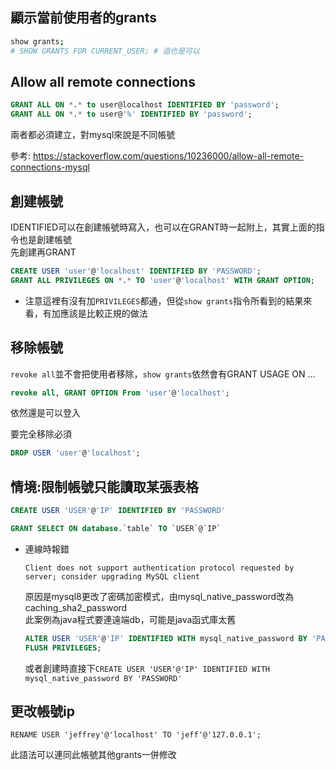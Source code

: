 ## 顯示當前使用者的grants
```sh
show grants;
# SHOW GRANTS FOR CURRENT_USER; # 這也是可以
```


## Allow all remote connections
```sql
GRANT ALL ON *.* to user@localhost IDENTIFIED BY 'password';
GRANT ALL ON *.* to user@'%' IDENTIFIED BY 'password';
```
兩者都必須建立，對mysql來說是不同帳號

參考: https://stackoverflow.com/questions/10236000/allow-all-remote-connections-mysql



## 創建帳號
IDENTIFIED可以在創建帳號時寫入，也可以在GRANT時一起附上，其實上面的指令也是創建帳號  
先創建再GRANT
```sql
CREATE USER 'user'@'localhost' IDENTIFIED BY 'PASSWORD';
GRANT ALL PRIVILEGES ON *.* TO 'user'@'localhost' WITH GRANT OPTION;
```
* 注意這裡有沒有加`PRIVILEGES`都通，但從`show grants`指令所看到的結果來看，有加應該是比較正規的做法


## 移除帳號
`revoke all`並不會把使用者移除，`show grants`依然會有GRANT USAGE ON ...
```sql
revoke all, GRANT OPTION From 'user'@'localhost';
```
依然還是可以登入

要完全移除必須
```sql
DROP USER 'user'@'localhost'; 
```

## 情境:限制帳號只能讀取某張表格
``` sql
CREATE USER 'USER'@'IP' IDENTIFIED BY 'PASSWORD'
```
``` sql
GRANT SELECT ON database.`table` TO `USER`@`IP`
```

* 連線時報錯
  ```
  Client does not support authentication protocol requested by server; consider upgrading MySQL client
  ```
  原因是mysql8更改了密碼加密模式，由mysql_native_password改為caching_sha2_password  
  此案例為java程式要連遠端db，可能是java函式庫太舊
  ``` sql
  ALTER USER 'USER'@'IP' IDENTIFIED WITH mysql_native_password BY 'PASSWORD';
  FLUSH PRIVILEGES;
  ```
  或者創建時直接下`CREATE USER 'USER'@'IP' IDENTIFIED WITH mysql_native_password BY 'PASSWORD'`
  
## 更改帳號ip
```
RENAME USER 'jeffrey'@'localhost' TO 'jeff'@'127.0.0.1';
```
此語法可以連同此帳號其他grants一併修改

